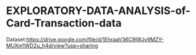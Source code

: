 # EXPLORATORY-DATA-ANALYSIS-of-Card-Transaction-data
Dataset:https://drive.google.com/file/d/1EhraaV36C9lWJv9MZY-MUXm1WD2u_h4d/view?usp=sharing
